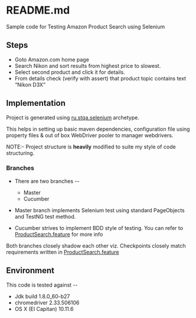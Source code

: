 # README.md
Sample code for Testing Amazon Product Search using Selenium

## Steps
- Goto Amazon.com home page
- Search Nikon and sort results from highest price to slowest.
- Select second product and click it for details.
- From details check (verify with assert) that product topic contains text “Nikon D3X”

## Implementation

Project is generated using [ru.stqa.selenium](https://mvnrepository.com/artifact/ru.stqa.selenium/webdriver-testng-archetype/4.2) archetype.

This helps in setting up basic maven dependencies, configuration file using property files & out of box WebDriver pooler to manager webdrivers.

NOTE:- Project structure is **heavily** modified to suite my style of code structuring.

### Branches

* There are two branches --
    * Master
    * Cucumber

* Master branch implements Selenium test using standard PageObjects and TestNG test method. 
* Cucumber strives to implement BDD style of testing. You can refer to [ProductSearch.feature](https://github.com/mrudulp/amz_search/blob/cucumber/src/test/java/com/sits/amz/features/ProductSearch.feature) for more info

Both branches closely shadow each other viz. Checkpoints closely match requirements written in [ProductSearch.feature](https://github.com/mrudulp/amz_search/blob/cucumber/src/test/java/com/sits/amz/features/ProductSearch.feature) 

## Environment

This code is tested against --
* Jdk build 1.8.0_60-b27 
* chromedriver 2.33.506106
* OS X (El Capitan) 10.11.6



